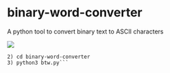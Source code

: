 # binary-word-converter
A python tool to convert binary text to ASCII characters

<img src="https://telegra.ph/file/8eaf55d1f8ba2d69caaf6.jpg">

```1) git clone https://github.com/rockzy77/binary-word-converter
2) cd binary-word-converter
3) python3 btw.py```
